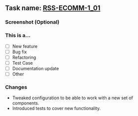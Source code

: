 ## Task name: [RSS-ECOMM-1_01](https://github.com/rolling-scopes-school/tasks/blob/master/tasks/eCommerce-Application/Sprints/Sprint1/RSS-ECOMM-1_01.md)

### Screenshot (Optional)

### This is a...
- [ ] New feature
- [ ] Bug fix
- [ ] Refactoring
- [ ] Test Case
- [ ] Documentation update
- [ ] Other 

### Changes
- Tweaked configuration to be able to work with a new set of components.
- Introduced tests to cover new functionality.